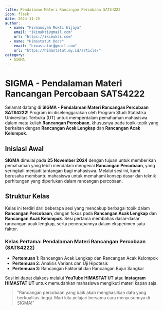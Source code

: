 ```yaml
--- 
title: Pendalaman Materi Rancangan Percobaan SATS4222
icon: flask
date: 2024-11-25
author:
  - name: "Firmansyah Mukti Wijaya"
    email: "ikimukti@gmail.com"
    url: "https://ikimukti.com"
  - name: "Himastatut Docs"
    email: "himastatut@gmail.com"
    url: "https://himastatut.my.id/article/"
category:
  - SIGMA
--- 
```


# SIGMA - Pendalaman Materi Rancangan Percobaan SATS4222

Selamat datang di **SIGMA - Pendalaman Materi Rancangan Percobaan SATS4222**! Program ini diselenggarakan oleh Program Studi Statistika Universitas Terbuka (UT) untuk memperdalam pemahaman mahasiswa dalam mata kuliah **Rancangan Percobaan**, khususnya pada topik-topik yang berkaitan dengan **Rancangan Acak Lengkap** dan **Rancangan Acak Kelompok**.

## Inisiasi Awal
**SIGMA** dimulai pada **25 November 2024** dengan tujuan untuk memberikan pemahaman yang lebih mendalam mengenai **Rancangan Percobaan**, yang seringkali menjadi tantangan bagi mahasiswa. Melalui sesi ini, kami berusaha membantu mahasiswa untuk memahami konsep dasar dan teknik perhitungan yang diperlukan dalam rancangan percobaan.

## Struktur Kelas
Kelas ini terdiri dari beberapa sesi yang mencakup berbagai topik dalam **Rancangan Percobaan**, dengan fokus pada **Rancangan Acak Lengkap** dan **Rancangan Acak Kelompok**. Sesi pertama membahas dasar-dasar rancangan acak lengkap, serta penerapannya dalam eksperimen satu faktor.

### Kelas Pertama: **Pendalaman Materi Rancangan Percobaan (SATS4222)**

- **Pertemuan 1**: Rancangan Acak Lengkap dan Rancangan Acak Kelompok
- **Pertemuan 2**: Analisis Varians dan Uji Hipotesis
- **Pertemuan 3**: Rancangan Faktorial dan Rancangan Bujur Sangkar

Sesi ini dapat diakses melalui **YouTube HIMASTAT UT** atau **Instagram HIMASTAT UT** untuk memudahkan mahasiswa mengikuti materi kapan saja.

> "Rancangan percobaan yang baik akan menghasilkan data yang berkualitas tinggi. Mari kita pelajari bersama cara menyusunnya di SIGMA!"


<GitContributors />
<GitChangelog />